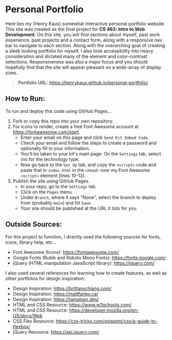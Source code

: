 # Personal Portfolio

Here lies my (Henry Kaus) somewhat interactive personal portfolio website. This site was created as the final project for **CS 463: Intro to Web Development**. On this site, you will find sections about myself, past work experience, past projects and a contact form, along with a responsive nav bar to navigate to each section. Along with the overarching goal of creating a sleek looking portfolio for myself, I also took accessibility into heavy consideration and dictated many of the element and color-contrast selections. Responsiveness was also a major focus and you should hopefully find that the site will appear pleasant on a wide-array of display sizes.

> **Portfolio URL:** https://henrykaus.github.io/personal-portfolio/

## How to Run:

To run and deploy this code using GitHub Pages...

1) Fork or copy this repo into your own repository.
2) For icons to render, create a free Font Awesome account at https://fontawesome.com/start.
   * Enter your email on this page and click `Send Kit Embed Code`.
   * Check your email and follow the steps to create a password and optionally fill in your information.
   * You'll be taken to your kit's main page. On the `Settings` tab, select `SVG` for the technology type.
   * Now go back to the `Set Up` tab, and copy the `<script>` code and paste that in `index.html` in the `<head>` over my Font Awesome `<script>` element (lines 10-13).
3) Publish the site using GitHub Pages.
   * In your repo, go to the `Settings` tab.
   * Click on the `Pages` menu.
   * Under `Branch`, where it says "None", select the branch to deploy from (probably `main`) and hit `Save`.
   * Your site should be published at the URL it lists for you.

## Outside Sources:

For this project to function, I directly used the following sources for fonts, icons, library help, etc...
 * Font Awesome (Icons): https://fontawesome.com/
 * Google Fonts (Rubik and Roboto Mono Fonts): https://fonts.google.com/ 
 * jQuery (HTML manipulation JavaScript library): https://jquery.com/

I also used several references for learning how to create features, as well as other portfolios for design inspiration:
 * Design Inspiration: https://brittanychiang.com/
 * Design Inspiration: https://mattfarley.ca/
 * Design Inspiration: https://tamalsen.dev/
 * HTML and CSS Resource: https://www.w3schools.com/
 * HTML and CSS Resource: https://developer.mozilla.org/en-US/docs/Web
 * CSS Flex Resource: https://css-tricks.com/snippets/css/a-guide-to-flexbox/
 * jQuery Resource: https://api.jquery.com/
